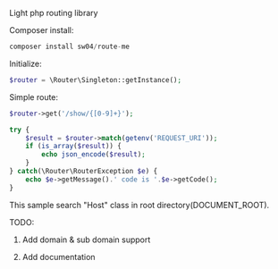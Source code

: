 Light php routing library

Composer install:
```php
composer install sw04/route-me
```

Initialize:

```php
$router = \Router\Singleton::getInstance();
```

Simple route:

```php
$router->get('/show/{[0-9]+}');
```

```php
try {
    $result = $router->match(getenv('REQUEST_URI'));
    if (is_array($result)) {
        echo json_encode($result);
    }
} catch(\Router\RouterException $e) {
    echo $e->getMessage().' code is '.$e->getCode();
}
```
This sample search "Host" class in root directory(DOCUMENT_ROOT).

TODO:

1. Add domain & sub domain support

2. Add documentation